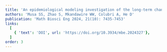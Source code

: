 ```yaml
---
title: 'An epidemiological modeling investigation of the long-term changing dynamics of the plague epidemics in Hong Kong'
authors: 'Musa SS, Zhao S, Mkandawire WW, Colubri A, He D'
publication: 'Math Biosci Eng 2024, 21(10): 7435-7453'
links:
  [
    { 'text': 'DOI', url: 'https://doi.org/10.3934/mbe.2024327'},
  ]
order: 3
---
```

